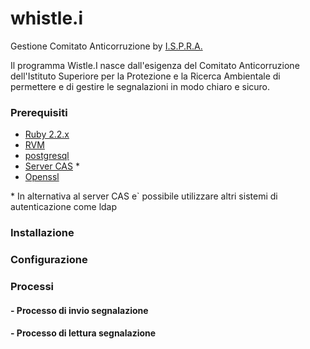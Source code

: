 # whistle.i
Gestione Comitato Anticorruzione by [I.S.P.R.A.](http://www.isprambiente.gov.it)

Il programma Wistle.I nasce dall'esigenza del Comitato Anticorruzione dell'Istituto Superiore per la Protezione e la Ricerca Ambientale di permettere e di gestire le segnalazioni in modo chiaro e sicuro.

### Prerequisiti
* [Ruby 2.2.x](https://www.ruby-lang.org)
* [RVM](https://rvm.io/)
* [postgresql](http://www.postgresql.org/)
* [Server CAS](http://rubycas.github.io/) *
* [Openssl](https://www.openssl.org/)

\* In alternativa al server CAS e` possibile utilizzare altri sistemi di autenticazione come ldap

### Installazione

### Configurazione

### Processi

#### - Processo di invio segnalazione

#### - Processo di lettura segnalazione
